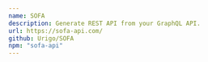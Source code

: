 ```yaml
---
name: SOFA
description: Generate REST API from your GraphQL API.
url: https://sofa-api.com/
github: Urigo/SOFA
npm: "sofa-api"
---
```

